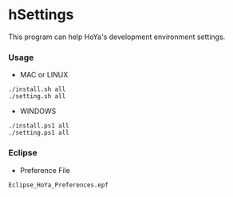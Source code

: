# hSettings
This program can help HoYa's development environment settings.

### Usage
- MAC or LINUX
```
./install.sh all
./setting.sh all
```
- WINDOWS
```
./install.ps1 all
./setting.ps1 all
```

### Eclipse
- Preference File
```
Eclipse_HoYa_Preferences.epf
```

